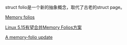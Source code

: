struct folio是一个新的抽象概念，取代了古老的struct page。

[Memory folios](https://lwn.net/ml/linux-kernel/20210511214735.1836149-1-willy@infradead.org/)

[Linux 5.15有望合并Memory Folios方案](https://new.qq.com/rain/a/20210713A0BS8R00)

[A memory-folio update](https://lwn.net/Articles/893512/)

